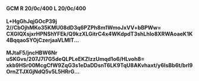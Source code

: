 #### GCM R 20/0c/400 L 20/0c/400
**L+HgGhJqjGOcP39j**<br/>**2//CbOjhMKo35KMU08dD3q6PZPh8m1WmoJxVV+bBPWw=**<br/>**CXGIQXsjxrHPNShYFEk/Q9kzXLGitrC4x4WKdpdT3shLhIo8XRWAoaeK1K4BqqaoSYOjCzerjaaVLMlT...**<br/><br/>
**MJtaF5/jncHBW6Nr**<br/>**uSKGvs/207J7I7G5deQLPLeEKZlzzUmqd1o6/HLvoh8=**<br/>**xkb9HSr00McgCfW9ZqG3s1eDaDDsnT6LK9TqU8AKvhaxt/y6IsBb6t/brl9OrnZTJXGjNdQ5v5L5HRrG...**